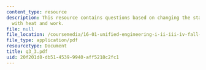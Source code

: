```yaml
---
content_type: resource
description: This resource contains questions based on changing the state of a system
  with heat and work.
file: null
file_location: /coursemedia/16-01-unified-engineering-i-ii-iii-iv-fall-2005-spring-2006/20f201d8db5145399940aff5218c2fc1_q3_3.pdf
file_type: application/pdf
resourcetype: Document
title: q3_3.pdf
uid: 20f201d8-db51-4539-9940-aff5218c2fc1
---
```

